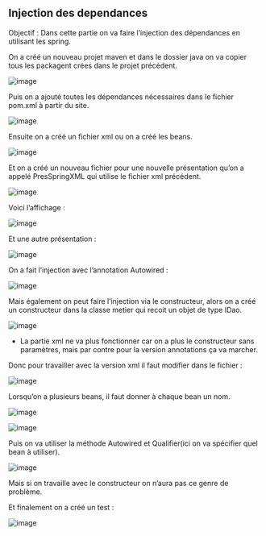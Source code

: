 Injection des dependances
---------------------------------------------------------------------------------------------------------------------------------

Objectif : Dans cette partie on va faire l’injection des dépendances en utilisant les spring.


On a créé un nouveau projet maven et dans le dossier java on va copier tous les packagent crées dans le projet précédent.

![image](https://github.com/loubnabaroudi/BAROUDI_LOUBNA_JEE/assets/154988277/04fedc25-fc43-4923-a478-249ff9353dc1)


Puis on a ajouté toutes les dépendances nécessaires dans le fichier pom.xml à partir du site.

![image](https://github.com/loubnabaroudi/BAROUDI_LOUBNA_JEE/assets/154988277/c7e2bfcb-6c32-48d6-aee8-5873f5e3a39d)


Ensuite on a créé un fichier xml ou on a créé les beans.

![image](https://github.com/loubnabaroudi/BAROUDI_LOUBNA_JEE/assets/154988277/fdbf6094-4f87-4260-a4f4-fe7d8a1aa298)


Et on a créé un nouveau fichier pour une nouvelle présentation qu’on a appelé PresSpringXML qui utilise le fichier xml précédent.

![image](https://github.com/loubnabaroudi/BAROUDI_LOUBNA_JEE/assets/154988277/4cb8b241-ee34-4c31-947b-a4e705f0cf46)


Voici l’affichage :

![image](https://github.com/loubnabaroudi/BAROUDI_LOUBNA_JEE/assets/154988277/e205d2ee-dd32-424d-be10-4851ec4ef454)


Et une autre présentation :

![image](https://github.com/loubnabaroudi/BAROUDI_LOUBNA_JEE/assets/154988277/6bb463fc-ab8f-471e-9c4e-5596fa18678c)


On a fait l’injection avec l’annotation Autowired :

![image](https://github.com/loubnabaroudi/BAROUDI_LOUBNA_JEE/assets/154988277/44e0c3ba-1cbf-4e1d-aab0-f87cc800ec37)


Mais également on peut faire l’injection via le constructeur, alors on a créé un constructeur dans la classe metier qui recoit un objet de type IDao.

![image](https://github.com/loubnabaroudi/BAROUDI_LOUBNA_JEE/assets/154988277/b5bfeb49-a4f7-47a9-a1b9-2270c3a99afa)

-	La partie xml ne va plus fonctionner car on a plus le constructeur sans paramètres, mais par contre pour la version annotations ça va marcher.


Donc pour travailler avec la version xml il faut modifier dans le fichier : 

![image](https://github.com/loubnabaroudi/BAROUDI_LOUBNA_JEE/assets/154988277/7118c27d-532b-402f-99cf-949b80e9735f)


Lorsqu’on a plusieurs beans, il faut donner à chaque bean un nom.

![image](https://github.com/loubnabaroudi/BAROUDI_LOUBNA_JEE/assets/154988277/76034076-879a-410f-9220-966a071fda3a)

![image](https://github.com/loubnabaroudi/BAROUDI_LOUBNA_JEE/assets/154988277/d84bd4c0-154c-4045-a6a3-0bc838010b3e)


Puis on va utiliser la méthode Autowired et Qualifier(ici on va spécifier quel bean à utiliser).

![image](https://github.com/loubnabaroudi/BAROUDI_LOUBNA_JEE/assets/154988277/081cffa8-9ead-4a3f-b651-0de33d1fac29)

Mais si on travaille avec le constructeur on n’aura pas ce genre de problème.


Et finalement on a créé un test :

![image](https://github.com/loubnabaroudi/BAROUDI_LOUBNA_JEE/assets/154988277/a891a3a1-d13e-41ff-bff7-1133fa86d11f)













